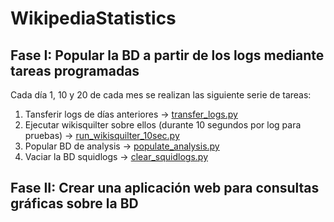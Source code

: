 WikipediaStatistics
===================

Fase I: Popular la BD a partir de los logs mediante tareas programadas
---------------

Cada día 1, 10 y 20 de cada mes se realizan las siguiente serie de tareas:

1.  Tansferir logs de días anteriores -> <a href="https://github.com/rmajasol/WikipediaStatistics/blob/master/transfer_logs.py">transfer_logs.py</a>
2.  Ejecutar wikisquilter sobre ellos (durante 10 segundos por log para pruebas) -> <a href="https://github.com/rmajasol/WikipediaStatistics/blob/master/run_wikisquilter_10sec.py">run_wikisquilter_10sec.py</a>
3.  Popular BD de analysis -> <a href="https://github.com/rmajasol/WikipediaStatistics/blob/master/populate_analysis.py">populate_analysis.py</a>
4.  Vaciar la BD squidlogs -> <a href="https://github.com/rmajasol/WikipediaStatistics/blob/master/clear_squidlogs.py">clear_squidlogs.py</a>


Fase II: Crear una aplicación web para consultas gráficas sobre la BD
----------------
